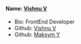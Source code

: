 #### Name: [Vishnu V](https://github.com/itsvvishnu)
- Bio: FrontEnd Developer
- Github: [Vishnu V](https://github.com/itsvvishnu)
- Github: [Maksym Y](https://github.com/madmaxWMFU)
